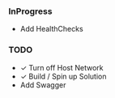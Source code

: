 ### InProgress
- Add HealthChecks

### TODO
-  ✓ Turn off Host Network
- ✓ Build / Spin up Solution
- Add Swagger
